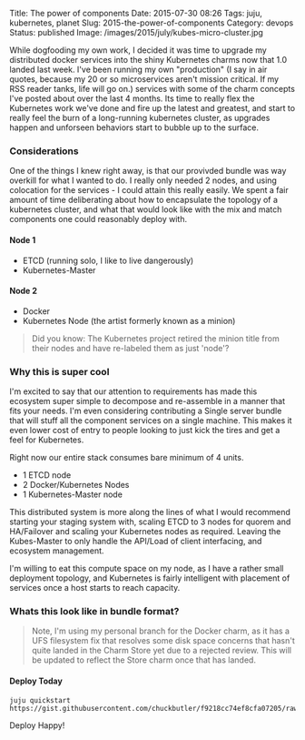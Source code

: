 Title: The power of components
Date: 2015-07-30 08:26
Tags: juju, kubernetes, planet
Slug: 2015-the-power-of-components
Category: devops
Status: published
Image: /images/2015/july/kubes-micro-cluster.jpg

While dogfooding my own work, I decided it was time to upgrade my distributed
docker services into the shiny Kubernetes charms now that 1.0 landed last week.
I've been running my own "production" (I say in air quotes, because my 20 or so
microservices aren't mission critical. If my RSS reader tanks, life will go on.)
services with some of the charm concepts I've posted about over the last 4 months.
Its time to really flex the Kubernetes work we've done and fire up the latest
and greatest, and start to really feel the burn of a long-running kubernetes
cluster, as upgrades happen and unforseen behaviors start to bubble up to the
surface.


### Considerations

One of the things I knew right away, is that our provivded bundle was way
overkill for what I wanted to do. I really only needed 2 nodes, and using
colocation for the services - I could attain this really easily. We spent a
fair amount of time deliberating about how to encapsulate the topology of a
kubernetes cluster, and what that would look like with the mix and match
components one could reasonably deploy with.

#### Node 1

- ETCD (running solo, I like to live dangerously)
- Kubernetes-Master

#### Node 2

- Docker
- Kubernetes Node (the artist formerly known as a minion)

> Did you know: The Kubernetes project retired the minion title from their nodes
> and have re-labeled them as just 'node'?

### Why this is super cool

I'm excited to say that our attention to requirements has made this ecosystem
super simple to decompose and re-assemble in a manner that fits your needs. I'm
even considering contributing a Single server bundle that will stuff all the
component services on a single machine. This makes it even lower cost of entry
to people looking to just kick the tires and get a feel for Kubernetes.

Right now our entire stack consumes bare minimum of 4 units.

- 1 ETCD node
- 2 Docker/Kubernetes Nodes
- 1 Kubernetes-Master node

This distributed system is more along the lines of what I would recommend
starting your staging system with, scaling ETCD to 3 nodes for quorem and HA/Failover
and scaling your Kubernetes nodes as required. Leaving the Kubes-Master to only
handle the API/Load of client interfacing, and ecosystem management.

I'm willing to eat this compute space on my node, as I have a rather small
deployment topology, and Kubernetes is fairly intelligent with placement of
services once a host starts to reach capacity.

### Whats this look like in bundle format?

> Note, I'm using my personal branch for the Docker charm, as it has a UFS
> filesystem fix that resolves some disk space concerns that hasn't quite
> landed in the Charm Store yet due to a rejected review. This will be
> updated to reflect the Store charm once that has landed.

<script src="https://gist.github.com/chuckbutler/f9218cc74ef8cfa07205.js"></script>


#### Deploy Today

    juju quickstart https://gist.githubusercontent.com/chuckbutler/f9218cc74ef8cfa07205/raw/3dd5a12a7d17b7d9c1b07d6a3b5b2f868681bdf4/bundle.yaml

Deploy Happy!
